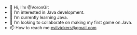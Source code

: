 - 👋 Hi, I’m @VoronGit
- 👀 I’m interested in Java development.
- 🌱 I’m currently learning Java.
- 💞️ I’m looking to collaborate on making my first game on Java.
- 📫 How to reach me evilvickers@gmail.com

<!---
VoronGit/VoronGit is a ✨ special ✨ repository because its `README.md` (this file) appears on your GitHub profile.
You can click the Preview link to take a look at your changes.
--->

